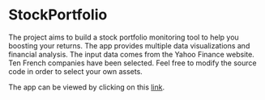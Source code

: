 # StockPortfolio

The project aims to build a stock portfolio monitoring tool to help you boosting your returns. The app provides multiple data visualizations and financial analysis. The input data comes from the Yahoo Finance website. Ten French companies have been selected. Feel free to modify the source code in order to select your own assets. 

The app can be viewed by clicking on this [link](https://pdiot.shinyapps.io/StockPortfolio/).
